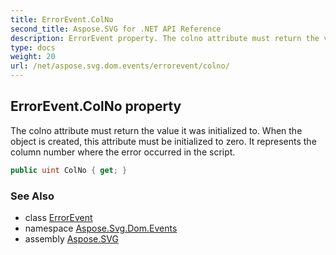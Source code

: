 ```yaml
---
title: ErrorEvent.ColNo
second_title: Aspose.SVG for .NET API Reference
description: ErrorEvent property. The colno attribute must return the value it was initialized to. When the object is created this attribute must be initialized to zero. It represents the column number where the error occurred in the script
type: docs
weight: 20
url: /net/aspose.svg.dom.events/errorevent/colno/
---
```

## ErrorEvent.ColNo property

The colno attribute must return the value it was initialized to. When the object is created, this attribute must be initialized to zero. It represents the column number where the error occurred in the script.

```csharp
public uint ColNo { get; }
```

### See Also

* class [ErrorEvent](../)
* namespace [Aspose.Svg.Dom.Events](../../../aspose.svg.dom.events/)
* assembly [Aspose.SVG](../../../)
